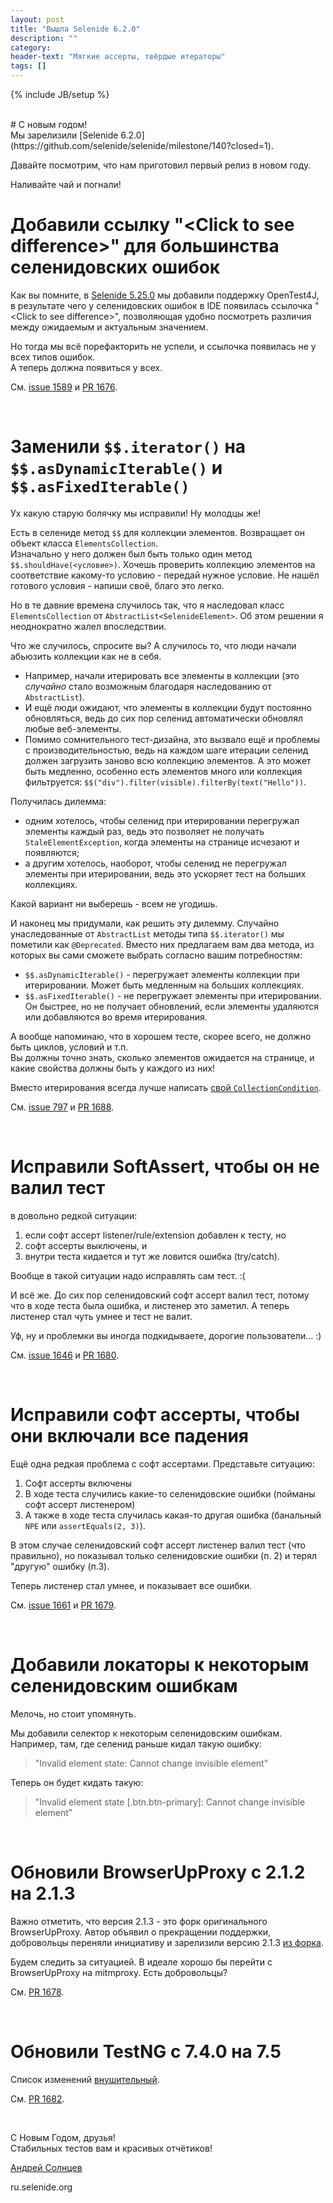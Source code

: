 ```yaml
---
layout: post
title: "Вышла Selenide 6.2.0"
description: ""
category:
header-text: "Мягкие ассерты, твёрдые итераторы"
tags: []
---
```

{% include JB/setup %}

<br>
# С новым годом!

<br>
Мы зарелизили [Selenide 6.2.0](https://github.com/selenide/selenide/milestone/140?closed=1).

Давайте посмотрим, что нам приготовил первый релиз в новом году. 

Наливайте чай и погнали!
<br>

# Добавили ссылку "&lt;Click to see difference&gt;" для большинства селенидовских ошибок

Как вы помните, в [Selenide 5.25.0](/2021/09/28/selenide-5.25.0/) мы добавили поддержку OpenTest4J, в результате чего у 
селенидовских ошибок в IDE появилась ссылочка "&lt;Click to see difference&gt;", позволяющая удобно посмотреть различия 
между ожидаемым и актуальным значением. 

Но тогда мы всё порефакторить не успели, и ссылочка появилась не у всех типов ошибок.   
А теперь должна появиться у всех. 

См. [issue 1589](https://github.com/selenide/selenide/issues/1589) и [PR 1676](https://github.com/selenide/selenide/pull/1676).

<br>

# Заменили `$$.iterator()` на `$$.asDynamicIterable()` и `$$.asFixedIterable()`

Ух какую старую болячку мы исправили!
Ну молодцы же!

Есть в селениде метод `$$` для коллекции элементов. Возвращает он объект класса `ElementsCollection`.  
Изначально у него должен был быть только один метод `$$.shouldHave(<условие>)`. Хочешь проверить коллекцию элементов на 
соответствие какому-то условию - передай нужное условие. Не нашёл готового условия - напиши своё, благо это легко.  

Но в те давние времена случилось так, что я наследовал класс `ElementsCollection` от `AbstractList<SelenideElement>`.
Об этом решении я неоднократно жалел впоследствии. 

Что же случилось, спросите вы? А случилось то, что люди начали абьюзить коллекции как не в себя. 
* Например, начали итерировать все элементы в коллекции (это _случайно_ стало 
возможным благодаря наследованию от `AbstractList`). 
* И ещё люди ожидают, что элементы в коллекции будут постоянно обновляться, ведь до сих пор селенид автоматически обновлял любые веб-элементы.
* Помимо сомнительного тест-дизайна, это вызвало ещё и проблемы с производительностью, ведь на каждом шаге итерации селенид 
должен загрузить заново всю коллекцию элементов. А это может быть медленно, особенно есть элементов много или коллекция 
фильтруется: `$$("div").filter(visible).filterBy(text("Hello"))`. 

Получилась дилемма: 
* одним хотелось, чтобы селенид при итерировании перегружал элементы каждый раз, ведь это позволяет не получать `StaleElementException`, когда элементы на странице исчезают и появляются;
* а другим хотелось, наоборот, чтобы селенид не перегружал элементы при итерировании, ведь это ускоряет тест на больших коллекциях. 

Какой вариант ни выберешь - всем не угодишь.  

И наконец мы придумали, как решить эту дилемму. Случайно унаследованные от `AbstractList` методы типа `$$.iterator()` мы 
пометили как `@Deprecated`. Вместо них предлагаем вам два метода, из которых вы сами сможете выбрать согласно вашим потребностям:
* `$$.asDynamicIterable()` - перегружает элементы коллекции при итерировании. Может быть медленным на больших коллекциях. 
* `$$.asFixedIterable()` - не перегружает элементы при итерировании. Он быстрее, но не получает обновлений,
если элементы удаляются или добавляются во время итерирования. 

А вообще напоминаю, что в хорошем тесте, скорее всего, не должно быть циклов, условий и т.п.  
Вы должны точно знать, сколько элементов ожидается на странице, и какие свойства должны быть у каждого из них! 

Вместо итерирования всегда лучше написать [свой `CollectionCondition`](https://github.com/selenide/selenide/blob/master/statics/src/test/java/integration/CustomCollectionConditionTest.java). 

См. [issue 797](https://github.com/selenide/selenide/issues/797) и [PR 1688](https://github.com/selenide/selenide/pull/1688).

<br>

# Исправили SoftAssert, чтобы он не валил тест

в довольно редкой ситуации: 
1. если софт ассерт listener/rule/extension добавлен к тесту, но
2. софт ассерты выключены, и
3. внутри теста кидается и тут же ловится ошибка (try/catch).

Вообще в такой ситуации надо исправлять сам тест. :( 

И всё же. До сих пор селенидовский софт ассерт валил тест, потому что в ходе теста была ошибка, и листенер это заметил. 
А теперь листенер стал чуть умнее и тест не валит.  

Уф, ну и проблемки вы иногда подкидываете, дорогие пользователи... :)  

См. [issue 1646](https://github.com/selenide/selenide/issues/1646) и [PR 1680](https://github.com/selenide/selenide/pull/1680).

<br>

# Исправили софт ассерты, чтобы они включали все падения
Ещё одна редкая проблема с софт ассертами. Представьте ситуацию: 
1. Софт ассерты включены
2. В ходе теста случились какие-то селенидовские ошибки (пойманы софт ассерт листенером)
3. А также в ходе теста случилась какая-то другая ошибка (банальный `NPE` или `assertEquals(2, 3)`).

В этом случае селенидовский софт ассерт листенер валил тест (что правильно), но показывал только селенидовские ошибки (п. 2) и 
терял "другую" ошибку (п.3). 

Теперь листенер стал умнее, и показывает все ошибки.  
 
См. [issue 1661](https://github.com/selenide/selenide/issues/1661) и [PR 1679](https://github.com/selenide/selenide/pull/1679).

<br>

# Добавили локаторы к некоторым селенидовским ошибкам

Мелочь, но стоит упомянуть.

Мы добавили селектор к некоторым селенидовским ошибкам.  
Например, там, где селенид раньше кидал такую ошибку:
> "Invalid element state: Cannot change invisible element"

Теперь он будет кидать такую:
> "Invalid element state [.btn.btn-primary]: Cannot change invisible element"

<br>

# Обновили BrowserUpProxy с 2.1.2 на 2.1.3

Важно отметить, что версия 2.1.3 - это форк оригинального BrowserUpProxy. 
Автор объявил о прекращении поддержки, добровольцы переняли инициативу и зарелизили версию 2.1.3 [из форка](https://github.com/browserup/browserup-proxy/issues/388#issuecomment-1004097733).

Будем следить за ситуацией. В идеале хорошо бы перейти с BrowserUpProxy на mitmproxy. Есть добровольцы?

См. [PR 1678](https://github.com/selenide/selenide/pull/1678).

<br>

# Обновили TestNG с 7.4.0 на 7.5
Список изменений [внушительный](https://github.com/cbeust/testng/blob/7.5/CHANGES.txt).

См. [PR 1682](https://github.com/selenide/selenide/pull/1682).

<br>

С Новым Годом, друзья!  
Стабильных тестов вам и красивых отчётиков!

[Андрей Солнцев](http://asolntsev.github.io/)

ru.selenide.org
